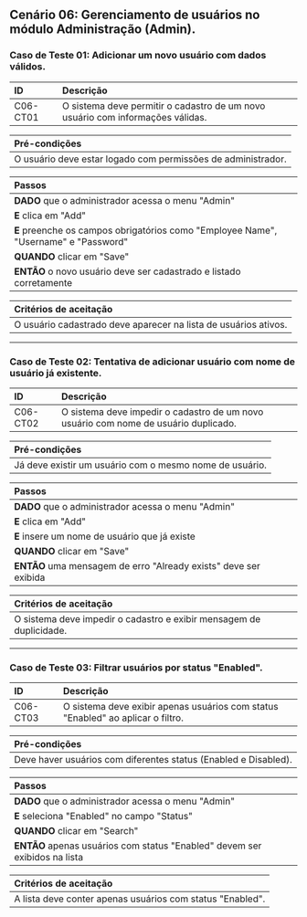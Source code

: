 ## Cenário 06: Gerenciamento de usuários no módulo Administração (Admin).

### Caso de Teste 01: Adicionar um novo usuário com dados válidos.

| ID       | Descrição                                                            |
| :------- | :------------------------------------------------------------------- |
| C06-CT01 | O sistema deve permitir o cadastro de um novo usuário com informações válidas. |

| **Pré-condições**                                             |
| :------------------------------------------------------------ |
| O usuário deve estar logado com permissões de administrador.  |

| **Passos**                                                        |
| :---------------------------------------------------------------- |
| **DADO** que o administrador acessa o menu \"Admin\"             |
| **E** clica em \"Add\"                                           |
| **E** preenche os campos obrigatórios como \"Employee Name\", \"Username\" e \"Password\" |
| **QUANDO** clicar em \"Save\"                                    |
| **ENTÃO** o novo usuário deve ser cadastrado e listado corretamente |

| **Critérios de aceitação**                                      |
| :-------------------------------------------------------------- |
| O usuário cadastrado deve aparecer na lista de usuários ativos. |

---

### Caso de Teste 02: Tentativa de adicionar usuário com nome de usuário já existente.

| ID       | Descrição                                                                       |
| :------- | :------------------------------------------------------------------------------- |
| C06-CT02 | O sistema deve impedir o cadastro de um novo usuário com nome de usuário duplicado. |

| **Pré-condições**                                             |
| :------------------------------------------------------------ |
| Já deve existir um usuário com o mesmo nome de usuário.       |

| **Passos**                                                        |
| :---------------------------------------------------------------- |
| **DADO** que o administrador acessa o menu \"Admin\"             |
| **E** clica em \"Add\"                                           |
| **E** insere um nome de usuário que já existe                   |
| **QUANDO** clicar em \"Save\"                                    |
| **ENTÃO** uma mensagem de erro \"Already exists\" deve ser exibida |

| **Critérios de aceitação**                                      |
| :-------------------------------------------------------------- |
| O sistema deve impedir o cadastro e exibir mensagem de duplicidade. |

---

### Caso de Teste 03: Filtrar usuários por status "Enabled".

| ID       | Descrição                                                      |
| :------- | :------------------------------------------------------------- |
| C06-CT03 | O sistema deve exibir apenas usuários com status "Enabled" ao aplicar o filtro. |

| **Pré-condições**                                             |
| :------------------------------------------------------------ |
| Deve haver usuários com diferentes status (Enabled e Disabled). |

| **Passos**                                                        |
| :---------------------------------------------------------------- |
| **DADO** que o administrador acessa o menu \"Admin\"             |
| **E** seleciona \"Enabled\" no campo \"Status\"                 |
| **QUANDO** clicar em \"Search\"                                  |
| **ENTÃO** apenas usuários com status \"Enabled\" devem ser exibidos na lista |

| **Critérios de aceitação**                                      |
| :-------------------------------------------------------------- |
| A lista deve conter apenas usuários com status "Enabled".       |
